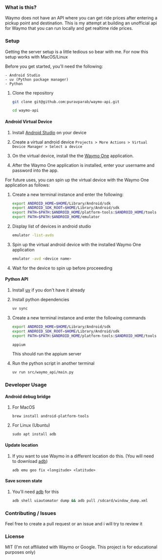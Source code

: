 ### What is this?

Waymo does not have an API where you can get ride prices after entering a pickup point and destination. This is my attempt at building an unofficial api for Waymo that you can run locally and get realtime ride prices. 

### Setup

Getting the server setup is a little tedious so bear with me. For now this setup works with MacOS/Linux

Before you get started, you'll need the following:
```
- Android Studio
- uv (Python package manager)
- Python
```

1. Clone the repository

	```bash
	git clone git@github.com:puravparab/waymo-api.git

	cd waymo-api
	```

#### Android Virtual Device

1. Install [Android Studio](https://developer.android.com/studio) on your device

2. Create a virtual android device `Projects > More Actions > Virtual Device Manager > Select a device`

3. On the virtual device, install the the [Waymo One](https://play.google.com/store/apps/details?id=com.waymo.carapp) application.

4. After the Waymo One application is installed, enter your username and password into the app.

For future uses, you can spin up the virtual device with the Waymo One application as follows:

1. Create a new terminal instance and enter the following:
	```bash
	export ANDROID_HOME=$HOME/Library/Android/sdk
	export ANDROID_SDK_ROOT=$HOME/Library/Android/sdk
	export PATH=$PATH:$ANDROID_HOME/platform-tools:$ANDROID_HOME/tools
	export PATH=$PATH:$ANDROID_HOME/emulator
	```

2. Display list of devices in android studio
	```bash
	emulator -list-avds
	```

3. Spin up the virtual android device with the installed Waymo One application
	```bash
	emulator -avd <device name>
	```

4. Wait for the device to spin up before proceeeding

#### Python API
1. Install [uv](https://docs.astral.sh/uv) if you don't have it already

2. Install python dependencies
	```bash
	uv sync
	```

3. Create a new terminal instance and enter the following commands
	```bash
	export ANDROID_HOME=$HOME/Library/Android/sdk
	export ANDROID_SDK_ROOT=$HOME/Library/Android/sdk
	export PATH=$PATH:$ANDROID_HOME/platform-tools:$ANDROID_HOME/tools

	appium
	```

	This should run the appium server


4. Run the python script in another terminal

	```bash
	uv run src/waymo_api/main.py
	```

### Developer Usage

#### Android debug bridge

1. For MacOS
	```
	brew install android-platform-tools
	```
2. For Linux (Ubuntu)
	```
	sudo apt install adb
	```

#### Update location

1. If you want to use Waymo in a different location do this. (You will need to download [adb](#android-debug-bridge))
	```
	adb emu geo fix <longitude> <latitude>
	```
#### Save screen state

1. You'll need [adb](#android-debug-bridge) for this
	```bash
	adb shell uiautomator dump && adb pull /sdcard/window_dump.xml
	```

### Contributing / Issues

Feel free to create a pull request or an issue and i will try to review it

### License

MIT (I'm not affiliated with Waymo or Google. This project is for educational purposes only)
